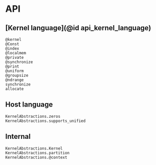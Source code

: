 # API

## [Kernel language](@id api_kernel_language)

```@docs
@kernel
@Const
@index
@localmem
@private
@synchronize
@print
@uniform
@groupsize
@ndrange
synchronize
allocate
```

## Host language

```@docs
KernelAbstractions.zeros
KernelAbstractions.supports_unified
```

## Internal

```@docs
KernelAbstractions.Kernel
KernelAbstractions.partition
KernelAbstractions.@context
```
